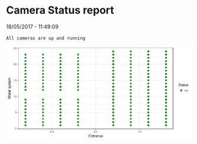 Camera Status report
================
18/05/2017 - 11:49:09

    All cameras are up and running

![](camreport_files/figure-markdown_github/unnamed-chunk-2-1.png)
